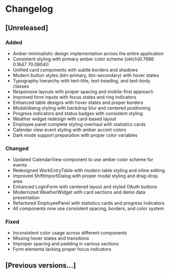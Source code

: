 # Changelog

## [Unreleased]

### Added
- Amber minimalistic design implementation across the entire application
- Consistent styling with primary amber color scheme (oklch(0.7686 0.1647 70.0804))
- Unified card components with subtle borders and shadows
- Modern button styles (btn-primary, btn-secondary) with hover states
- Typography hierarchy with text-title, text-heading, and text-body classes
- Responsive layouts with proper spacing and mobile-first approach
- Improved form inputs with focus states and ring indicators
- Enhanced table designs with hover states and proper borders
- Modal/dialog styling with backdrop blur and centered positioning
- Progress indicators and status badges with consistent styling
- Weather widget redesign with card-based layout
- Employee panel complete styling overhaul with statistics cards
- Calendar view event styling with amber accent colors
- Dark mode support preparation with proper color variables

### Changed
- Updated CalendarView component to use amber color scheme for events
- Redesigned WorkEntryTable with modern table styling and inline editing
- Improved ShiftImportDialog with proper modal styling and drag-drop area
- Enhanced LoginForm with centered layout and styled OAuth buttons
- Modernized WeatherWidget with card sections and demo data presentation
- Refactored EmployeePanel with statistics cards and progress indicators
- All components now use consistent spacing, borders, and color system

### Fixed
- Inconsistent color usage across different components
- Missing hover states and transitions
- Improper spacing and padding in various sections
- Form elements lacking proper focus indicators

## [Previous versions...]